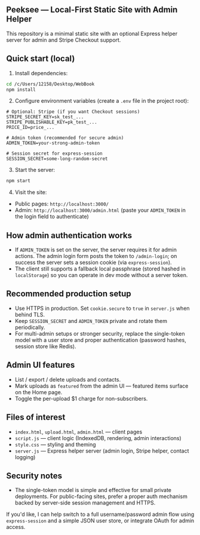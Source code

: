 ## Peeksee — Local-First Static Site with Admin Helper

This repository is a minimal static site with an optional Express helper server for admin and Stripe Checkout support.

## Quick start (local)

1. Install dependencies:

```bash
cd /c/Users/12158/Desktop/WebBook
npm install
```

2. Configure environment variables (create a `.env` file in the project root):

```
# Optional: Stripe (if you want Checkout sessions)
STRIPE_SECRET_KEY=sk_test_...
STRIPE_PUBLISHABLE_KEY=pk_test_...
PRICE_ID=price_...

# Admin token (recommended for secure admin)
ADMIN_TOKEN=your-strong-admin-token

# Session secret for express-session
SESSION_SECRET=some-long-random-secret
```

3. Start the server:

```bash
npm start
```

4. Visit the site:
- Public pages: `http://localhost:3000/`
- Admin: `http://localhost:3000/admin.html` (paste your `ADMIN_TOKEN` in the login field to authenticate)

## How admin authentication works

- If `ADMIN_TOKEN` is set on the server, the server requires it for admin actions. The admin login form posts the token to `/admin-login`; on success the server sets a session cookie (via `express-session`).
- The client still supports a fallback local passphrase (stored hashed in `localStorage`) so you can operate in dev mode without a server token.

## Recommended production setup

- Use HTTPS in production. Set `cookie.secure` to `true` in `server.js` when behind TLS.
- Keep `SESSION_SECRET` and `ADMIN_TOKEN` private and rotate them periodically.
- For multi-admin setups or stronger security, replace the single-token model with a user store and proper authentication (password hashes, session store like Redis).

## Admin UI features

- List / export / delete uploads and contacts.
- Mark uploads as `featured` from the admin UI — featured items surface on the Home page.
- Toggle the per-upload $1 charge for non-subscribers.

## Files of interest
- `index.html`, `upload.html`, `admin.html` — client pages
- `script.js` — client logic (IndexedDB, rendering, admin interactions)
- `style.css` — styling and theming
- `server.js` — Express helper server (admin login, Stripe helper, contact logging)

## Security notes

- The single-token model is simple and effective for small private deployments. For public-facing sites, prefer a proper auth mechanism backed by server-side session management and HTTPS.

If you'd like, I can help switch to a full username/password admin flow using `express-session` and a simple JSON user store, or integrate OAuth for admin access.
